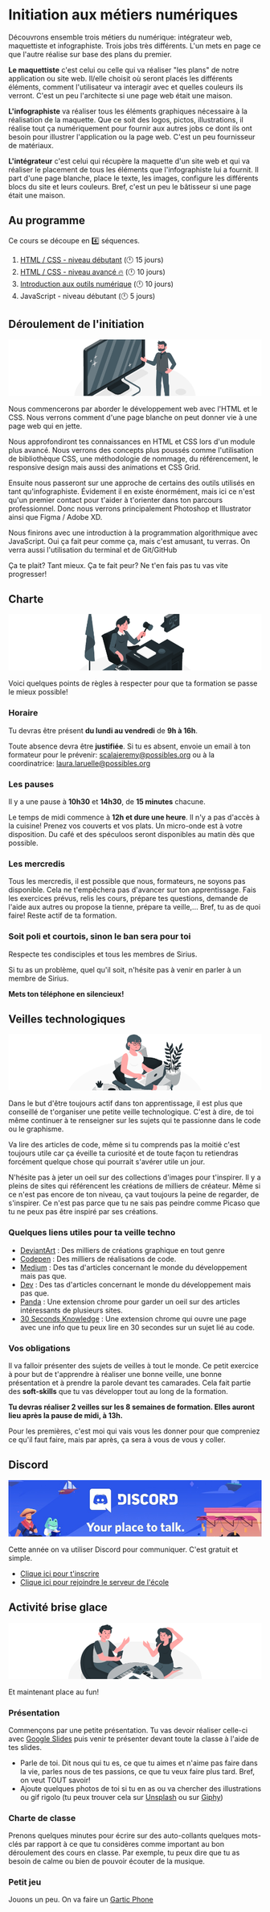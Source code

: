 # Initiation aux métiers numériques

Découvrons ensemble trois métiers du numérique: intégrateur web, maquettiste et infographiste. Trois jobs très différents. L'un mets en page ce que l'autre réalise sur base des plans du premier.

**Le maquettiste** c'est celui ou celle qui va réaliser "les plans" de notre application ou site web. Il/elle choisit où seront placés les différents éléments, comment l'utilisateur va interagir avec et quelles couleurs ils verront. C'est un peu l'architecte si une page web était une maison.

**L'infographiste** va réaliser tous les éléments graphiques nécessaire à la réalisation de la maquette. Que ce soit des logos, pictos, illustrations, il réalise tout ça numériquement pour fournir aux autres jobs ce dont ils ont besoin pour illustrer l'application ou la page web. C'est un peu fournisseur de matériaux.

**L'intégrateur** c'est celui qui récupère la maquette d'un site web et qui va réaliser le placement de tous les éléments que l'infographiste lui a fournit. Il part d'une page blanche, place le texte, les images, configure les différents blocs du site et leurs couleurs. Bref, c'est un peu le bâtisseur si une page était une maison.

## Au programme

Ce cours se découpe en :four: séquences.

1. [HTML / CSS - niveau débutant](1-html-css-debutant/README.md) (:clock12: 15 jours)
2. [HTML / CSS - niveau avancé :fire:](2-html-css-avance/README.md) (:clock12: 10 jours)
3. [Introduction aux outils numérique](3-intro-outils-num/README.md) (:clock12: 10 jours)
4. JavaScript - niveau débutant (:clock12: 5 jours)

## Déroulement de l'initiation

![presentation](presentation.png)

Nous commencerons par aborder le développement web avec l'HTML et le CSS. Nous verrons comment d'une page blanche on peut donner vie à une page web qui en jette.

Nous approfondiront tes connaissances en HTML et CSS lors d'un module plus avancé. Nous verrons des concepts plus poussés comme l'utilisation de bibliothèque CSS, une méthodologie de nommage, du référencement, le responsive design mais aussi des animations et CSS Grid.

Ensuite nous passeront sur une approche de certains des outils utilisés en tant qu'infographiste. Évidement il en existe énormément, mais ici ce n'est qu'un premier contact pour t'aider à t'orienter dans ton parcours professionnel. Donc nous verrons principalement Photoshop et Illustrator ainsi que Figma / Adobe XD.

Nous finirons avec une introduction à la programmation algorithmique avec JavaScript. Oui ça fait peur comme ça, mais c'est amusant, tu verras. On verra aussi l'utilisation du terminal et de Git/GitHub

Ça te plait? Tant mieux. Ça te fait peur? Ne t'en fais pas tu vas vite progresser!

## Charte

![charte](charte.png)

Voici quelques points de règles à respecter pour que ta formation se passe le mieux possible!

### Horaire

Tu devras être présent **du lundi au vendredi** de **9h à 16h**.

Toute absence devra être **justifiée**. Si tu es absent, envoie un email à ton formateur pour le prévenir: scalajeremy@possibles.org ou à la coordinatrice: laura.laruelle@possibles.org

### Les pauses

Il y a une pause à **10h30** et **14h30**, de **15 minutes** chacune.

Le temps de midi commence à **12h et dure une heure**. Il n'y a pas d'accès à la cuisine! Prenez vos couverts et vos plats. Un micro-onde est à votre disposition. Du café et des spéculoos seront disponibles au matin dès que possible.

### Les mercredis

Tous les mercredis, il est possible que nous, formateurs, ne soyons pas disponible. Cela ne t'empêchera pas d'avancer sur ton apprentissage. Fais les exercices prévus, relis les cours, prépare tes questions, demande de l'aide aux autres ou propose la tienne, prépare ta veille,... Bref, tu as de quoi faire! Reste actif de ta formation.

### Soit poli et courtois, sinon le ban sera pour toi

Respecte tes condisciples et tous les membres de Sirius.

Si tu as un problème, quel qu'il soit, n'hésite pas à venir en parler à un membre de Sirius.

**Mets ton téléphone en silencieux!**

## Veilles technologiques

![home](watch.png)

Dans le but d'être toujours actif dans ton apprentissage, il est plus que conseillé de t'organiser une petite veille technologique. C'est à dire, de toi même continuer à te renseigner sur les sujets qui te passionne dans le code ou le graphisme.

Va lire des articles de code, même si tu comprends pas la moitié c'est toujours utile car ça éveille ta curiosité et de toute façon tu retiendras forcément quelque chose qui pourrait s'avérer utile un jour.

N'hésite pas à jeter un oeil sur des collections d'images pour t'inspirer. Il y a pleins de sites qui référencent les créations de milliers de créateur. Même si ce n'est pas encore de ton niveau, ça vaut toujours la peine de regarder, de s'inspirer. Ce n'est pas parce que tu ne sais pas peindre comme Picaso que tu ne peux pas être inspiré par ses créations.

### Quelques liens utiles pour ta veille techno

- [DeviantArt](http://www.deviantart.com) : Des milliers de créations graphique en tout genre
- [Codepen](https://codepen.io/trending) : Des milliers de réalisations de code.
- [Medium](https://medium.com/) : Des tas d'articles concernant le monde du développement mais pas que.
- [Dev](https://dev.to/) : Des tas d'articles concernant le monde du développement mais pas que.
- [Panda](https://usepanda.com/) : Une extension chrome pour garder un oeil sur des articles intéressants de plusieurs sites.
- [30 Seconds Knowledge](https://30secondsofknowledge.com/) : Une extension chrome qui ouvre une page avec une info que tu peux lire en 30 secondes sur un sujet lié au code.

### Vos obligations

Il va falloir présenter des sujets de veilles à tout le monde. Ce petit exercice à pour but de t'apprendre à réaliser une bonne veille, une bonne présentation et à prendre la parole devant tes camarades. Cela fait partie des **soft-skills** que tu vas développer tout au long de la formation.

**Tu devras réaliser 2 veilles sur les 8 semaines de formation. Elles auront lieu après la pause de midi, à 13h.**

Pour les premières, c'est moi qui vais vous les donner pour que compreniez ce qu'il faut faire, mais par après, ça sera à vous de vous y coller.

## Discord

![discord](discord.png)

Cette année on va utiliser Discord pour communiquer. C'est gratuit et simple.

- [Clique ici pour t'inscrire](https://discord.com/register)
- [Clique ici pour rejoindre le serveur de l'école](https://discord.gg/FWqhrSdT7U)

## Activité brise glace

![fun](fun.png)

Et maintenant place au fun!

### Présentation

Commençons par une petite présentation. Tu  vas devoir réaliser celle-ci avec [Google Slides](https://www.google.com/slides/about/) puis venir te présenter devant toute la classe à l'aide de tes slides. 

- Parle de toi. Dit nous qui tu es, ce que tu aimes et n'aime pas faire dans la vie, parles nous de tes passions, ce que tu veux faire plus tard. Bref, on veut TOUT savoir!
- Ajoute quelques photos de toi si tu en as ou va chercher des illustrations ou gif rigolo (tu peux trouver cela sur [Unsplash](http://unsplash.com) ou sur [Giphy](http://giphy.com))

### Charte de classe

Prenons quelques minutes pour écrire sur des auto-collants quelques mots-clés par rapport à ce que tu considères comme important au bon déroulement des cours en classe. Par exemple, tu peux dire que tu as besoin de calme ou bien de pouvoir écouter de la musique.

### Petit jeu

Jouons un peu. On va faire un [Gartic Phone](https://garticphone.com/fr)
